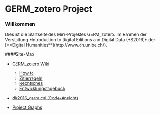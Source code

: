 # GERM_zotero Project
### Willkommen
<p>
Dies ist die Startseite des Mini-Projektes GERM_zotero. Im Rahmen der Verstaltung *Introduction to Digital Editions and Digital Data (HS2016)* der [**Digital Humanities**](http://www.dh.unibe.ch/).

####Site-Map
* <a href="https://github.com/DH2016Zotero/GERM_zotero/wiki">GERM_zotero Wiki</a>
  * <a href="https://github.com/DH2016Zotero/GERM_zotero/wiki/how-to">How to</a>
  * <a href="https://github.com/DH2016Zotero/GERM_zotero/wiki/Zitierregeln-nach-Prof.-Dr.-Hentschel">Zitierregeln</a>
  * <a href="https://github.com/DH2016Zotero/GERM_zotero/wiki/Rechtliches">Rechtliches</a>
  * <a href="https://github.com/DH2016Zotero/GERM_zotero/wiki/Entwicklungstagebuch">Entwicklungstagebuch</a>
* <a href="https://github.com/DH2016Zotero/GERM_zotero/commit/ed0fca4917a7c0fedb2da43b96c63cdcc24635bc">dh2016_germ.csl (Code-Ansicht)</a>

* <a href="https://github.com/DH2016Zotero/GERM_zotero/graphs/contributors">Project Graphs</a>
